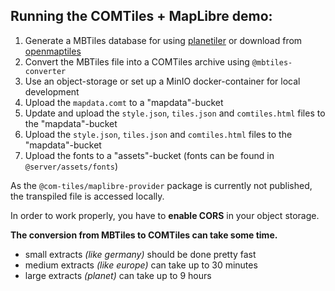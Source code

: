 ## Running the COMTiles + MapLibre demo:


1. Generate a MBTiles database for using [planetiler](https://github.com/onthegomap/planetiler) or download from [openmaptiles](https://openmaptiles.org/)
2. Convert the MBTiles file into a COMTiles archive using `@mbtiles-converter`
3. Use an object-storage or set up a MinIO docker-container for local development
4. Upload the `mapdata.comt` to a "mapdata"-bucket
5. Update and upload the `style.json`, `tiles.json` and `comtiles.html` files to the "mapdata"-bucket
6. Upload the `style.json`, `tiles.json` and `comtiles.html` files to the "mapdata"-bucket
7. Upload the fonts to a "assets"-bucket (fonts can be found in `@server/assets/fonts`)

As the `@com-tiles/maplibre-provider` package is currently not published, the transpiled file is accessed locally.

In order to work properly, you have to **enable CORS** in your object storage.

**The conversion from MBTiles to COMTiles can take some time.** 

- small extracts *(like germany)* should be done pretty fast
- medium extracts *(like europe)* can take up to 30 minutes
- large extracts *(planet)* can take up to 9 hours
